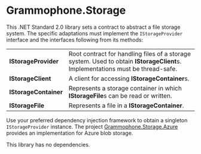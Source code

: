 # Grammophone.Storage
This .NET Standard 2.0 library sets a contract to abstract a file storage system.
The specific adaptations must implement the `IStorageProvider` interface and the interfaces following from its methods:

<table>
<tbody>
<tr>
<td>
<strong>IStorageProvider</strong>
</td>
<td>
Root contract for handling files of a storage system.
Used to obtain <strong>IStorageClient</strong>s.
Implementations must be thread-safe.
</td>
</tr>
<tr>
<td>
<strong>IStorageClient</strong>
</td>
<td>
A client for accessing <strong>IStorageContainer</strong>s.
</td>
</tr>
<tr>
<td>
<strong>IStorageContainer</strong>
</td>
<td>
Represents a storage container in which <strong>IStorageFile</strong>s can be read or written.
</td>
</tr>
<tr>
<td>
<strong>IStorageFile</strong>
</td>
<td>
Represents a file in a <strong>IStorageContainer</strong>.
</td>
</tr>
</tbody>
</table>

Use your preferred dependency injection framework to obtain a singleton `IStorageProvider` instance. The project
[Grammophone.Storage.Azure](https://github.com/grammophone/Grammophone.Storage.Azure) provides an implementation for Azure blob storage.

This library has no dependencies.
